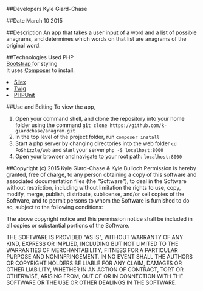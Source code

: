 ##Developers
Kyle Giard-Chase

##Date
March 10 2015

##Description
An app that takes a user input of a word and a list of possible anagrams, and determines which words on that list are anagrams of the original word.

##Technologies Used
PHP <br>
<a href='http://getbootstrap.com/'>Bootstrap </a>for styling <br>
It uses <a href='https://getcomposer.org/'>Composer</a> to install:
<li>
<a href='http://silex.sensiolabs.org/'>Silex</a>
</li>
<li><a href='http://twig.sensiolabs.org/'>Twig</a></li>
<li><a href='https://phpunit.de/'>PHPUnit</a></li>

##Use and Editing
To view the app,<br>
1. Open your command shell, and clone the repository into your home folder using the command `git clone https://github.com/k-giardchase/anagram.git`<br>
2. In the top level of the project folder, run `composer install`<br>
3. Start a php server by changing directories into the web folder `cd FoShizzle/web`
and start your server `php -S localhost:8000`<br>
5. Open your browser and navigate to your root path: `localhost:8000`


##Copyright (c) 2015 Kyle Giard-Chase & Kyle Bulloch
Permission is hereby granted, free of charge, to any person obtaining a copy
of this software and associated documentation files (the "Software"), to deal
in the Software without restriction, including without limitation the rights
to use, copy, modify, merge, publish, distribute, sublicense, and/or sell
copies of the Software, and to permit persons to whom the Software is
furnished to do so, subject to the following conditions:

The above copyright notice and this permission notice shall be included in
all copies or substantial portions of the Software.

THE SOFTWARE IS PROVIDED "AS IS", WITHOUT WARRANTY OF ANY KIND, EXPRESS OR
IMPLIED, INCLUDING BUT NOT LIMITED TO THE WARRANTIES OF MERCHANTABILITY,
FITNESS FOR A PARTICULAR PURPOSE AND NONINFRINGEMENT. IN NO EVENT SHALL THE
AUTHORS OR COPYRIGHT HOLDERS BE LIABLE FOR ANY CLAIM, DAMAGES OR OTHER
LIABILITY, WHETHER IN AN ACTION OF CONTRACT, TORT OR OTHERWISE, ARISING FROM,
OUT OF OR IN CONNECTION WITH THE SOFTWARE OR THE USE OR OTHER DEALINGS IN
THE SOFTWARE.
